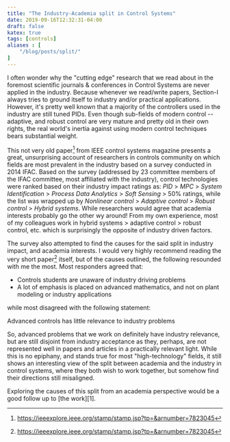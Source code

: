 ```yaml
---
title: "The Industry-Academia split in Control Systems"
date: 2019-09-16T12:32:31-04:00
draft: false
katex: true
tags: [controls]
aliases : [
    "/blog/posts/split/"
]
---
```

I often wonder why the "cutting edge" research that we read about in the foremost scientific journals & conferences in Control Systems are never applied in the industry.
Because whenever we read/write papers, Section-I always tries to ground itself to industry and/or practical applications. However, it's pretty well known that a majority of the controllers used in the industry are still tuned PIDs.
Even though sub-fields of modern control -- adaptive, and robust control are very mature and pretty old in their own rights, the real world's inertia against using modern control techniques bears substantial weight.

This not very old paper[^1] from IEEE control systems magazine presents a great, unsurprising account of researchers in controls community on which fields are most prevalent in the industry based on a survey conducted in 2014 IFAC.
Based on the survey (addressed by 23 committee members of the IFAC committee, most affiliated with the industry), control technologies were ranked based on their industry impact ratings as: *PID* > *MPC* > *System Identification* > *Process Data Analytics* > *Soft Sensing* > 50% ratings, while the list was wrapped up by *Nonlinear control* > *Adaptive control* > *Robust control* > *Hybrid systems*.
While researchers would agree that academia interests probably go the other wy around! From my own experience, most of my colleagues work in hybrid systems > adaptive control > robust control, etc. which is surprisingly the opposite of industry driven factors.

The survey also attempted to find the causes for the said split in industry impact, and academia interests.
I would very highly recommend reading the very short paper[^1] itself, but of the causes outlined, the following resounded with me the most.
Most responders agreed that:
* Controls students are unaware of industry driving problems
* A lot of emphasis is placed on advanced mathematics, and not on plant modeling or industry applications

while most disagreed with the following statement:

Advanced controls has little relevance to industry problems

So, advanced problems that we work on definitely have industry relevance, but are still disjoint from industry acceptance as they, perhaps, are not represented well in papers and articles in a practically relevant light.
While this is no epiphany, and stands true for most "high-technology" fields, it still shows an interesting view of the split between academia and the industry in control systems, where they both wish to work together, but somehow find their directions still misaligned.

Exploring the causes of this split from an academia perspective would be a good follow up to [the work][1].

[^1]: https://ieeexplore.ieee.org/stamp/stamp.jsp?tp=&arnumber=7823045
